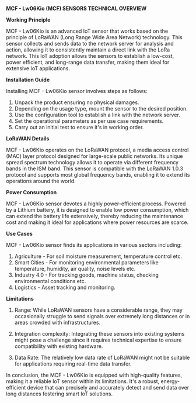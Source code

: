 **MCF - Lw06Kio (MCF) SENSORS TECHNICAL OVERVIEW**

**Working Principle**

MCF - Lw06Kio is an advanced IoT sensor that works based on the principle of LoRaWAN (Long Range Wide Area Network) technology. This sensor collects and sends data to the network server for analysis and action, allowing it to consistently maintain a direct link with the LoRa network. This IoT adoption allows the sensors to establish a low-cost, power efficient, and long-range data transfer, making them ideal for extensive IoT applications.

**Installation Guide**

Installing MCF - Lw06Kio sensor involves steps as follows:

1. Unpack the product ensuring no physical damages.
2. Depending on the usage type, mount the sensor to the desired position.
3. Use the configuration tool to establish a link with the network server.
4. Set the operational parameters as per use case requirements.
5. Carry out an initial test to ensure it's in working order.

**LoRaWAN Details**

MCF - Lw06Kio operates on the LoRaWAN protocol, a media access control (MAC) layer protocol designed for large-scale public networks. Its unique spread spectrum technology allows it to operate via different frequency bands in the ISM band. This sensor is compatible with the LoRaWAN 1.0.3 protocol and supports most global frequency bands, enabling it to extend its operations around the world.

**Power Consumption**

MCF - Lw06Kio sensor devotes a highly power-efficient process. Powered by a Lithium battery, it is designed to enable low power consumption, which can extend the battery life extensively, thereby reducing the maintenance cost and making it ideal for applications where power resources are scarce.

**Use Cases**

MCF - Lw06Kio sensor finds its applications in various sectors including:

1. Agriculture - For soil moisture measurement, temperature control etc.
2. Smart Cities - For monitoring environmental parameters like temperature, humidity, air quality, noise levels etc.
3. Industry 4.0 - For tracking goods, machine status, checking environmental conditions etc.
4. Logistics - Asset tracking and monitoring.

**Limitations**

1. Range: While LoRaWAN sensors have a considerable range, they may occasionally struggle to send signals over extremely long distances or in areas crowded with infrastructures.

2. Integration complexity: Integrating these sensors into existing systems might pose a challenge since it requires technical expertise to ensure compatibility with existing hardware.

3. Data Rate: The relatively low data rate of LoRaWAN might not be suitable for applications requiring real-time data transfer.

In conclusion, the MCF - Lw06Kio is equipped with high-quality features, making it a reliable IoT sensor within its limitations. It's a robust, energy-efficient device that can precisely and accurately detect and send data over long distances fostering smart IoT solutions.